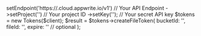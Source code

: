 <?php

use Appwrite\Client;
use Appwrite\Services\Tokens;

$client = (new Client())
    ->setEndpoint('https://<REGION>.cloud.appwrite.io/v1') // Your API Endpoint
    ->setProject('<YOUR_PROJECT_ID>') // Your project ID
    ->setKey('<YOUR_API_KEY>'); // Your secret API key

$tokens = new Tokens($client);

$result = $tokens->createFileToken(
    bucketId: '<BUCKET_ID>',
    fileId: '<FILE_ID>',
    expire: '' // optional
);